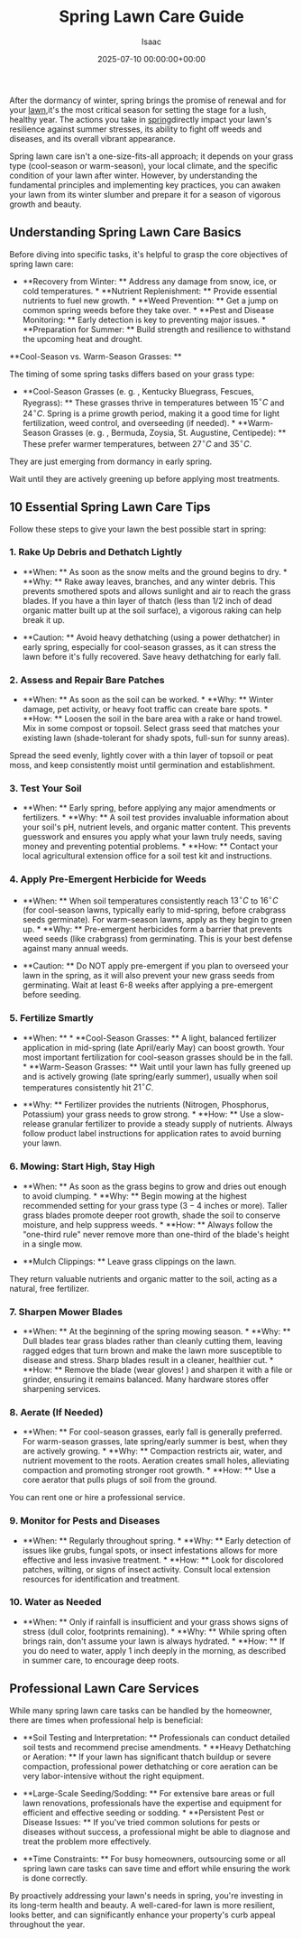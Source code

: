 ﻿---
title: Spring Lawn Care Guide
description: After the dormancy of winter, spring brings the promise of renewal  and for your lawn, it's the most critical season for setting the stage for a lush, healthy...
slug: /spring-lawn-care-guide/
date: 2025-07-10 00:00:00+00:00
lastmod: 2025-07-10 00:00:00+03:00
author: Isaac
categories:
- Lawn Care
- Seasonal Guide
- Guides
tags:
- lawn-care
- spring
- lawn
layout: post
---

After the dormancy of winter, spring brings the promise of renewal and for your [lawn](https://pestpolicy.com/10-essential-lawn-and-garden-tools-for-fall/),it's the most critical season for setting the stage for a lush, healthy year. The actions you take in [spring](https://pestpolicy.com/spring-green-lawn-care/)directly impact your lawn's resilience against summer stresses, its ability to fight off weeds and diseases, and its overall vibrant appearance.

Spring lawn care isn't a one-size-fits-all approach; it depends on your grass type (cool-season or warm-season), your local climate, and the specific condition of your lawn after winter. However, by understanding the fundamental principles and implementing key practices, you can awaken your lawn from its winter slumber and prepare it for a season of vigorous growth and beauty.

##  Understanding Spring Lawn Care Basics

Before diving into specific tasks, it's helpful to grasp the core objectives of spring lawn care:

* **Recovery from Winter: ** Address any damage from snow, ice, or cold temperatures. * **Nutrient Replenishment: ** Provide essential nutrients to fuel new growth. * **Weed Prevention: ** Get a jump on common spring weeds before they take over. * **Pest and Disease Monitoring: ** Early detection is key to preventing major issues. * **Preparation for Summer: ** Build strength and resilience to withstand the upcoming heat and drought.

**Cool-Season vs. Warm-Season Grasses: **

The timing of some spring tasks differs based on your grass type:

* **Cool-Season Grasses (e. g. , Kentucky Bluegrass, Fescues, Ryegrass): ** These grasses thrive in temperatures between $15^\circ C$ and $24^\circ C$. Spring is a prime growth period, making it a good time for light fertilization, weed control, and overseeding (if needed). * **Warm-Season Grasses (e. g. , Bermuda, Zoysia, St. Augustine, Centipede): ** These prefer warmer temperatures, between $27^\circ C$ and $35^\circ C$.

They are just emerging from dormancy in early spring.

Wait until they are actively greening up before applying most treatments.

##  10 Essential Spring Lawn Care Tips

Follow these steps to give your lawn the best possible start in spring:

###  1. Rake Up Debris and Dethatch Lightly

* **When: ** As soon as the snow melts and the ground begins to dry. * **Why: ** Rake away leaves, branches, and any winter debris. This prevents smothered spots and allows sunlight and air to reach the grass blades. If you have a thin layer of thatch (less than $1/2$ inch of dead organic matter built up at the soil surface), a vigorous raking can help break it up.

* **Caution: ** Avoid heavy dethatching (using a power dethatcher) in early spring, especially for cool-season grasses, as it can stress the lawn before it's fully recovered. Save heavy dethatching for early fall.

###  2. Assess and Repair Bare Patches

* **When: ** As soon as the soil can be worked. * **Why: ** Winter damage, pet activity, or heavy foot traffic can create bare spots. * **How: ** Loosen the soil in the bare area with a rake or hand trowel. Mix in some compost or topsoil. Select grass seed that matches your existing lawn (shade-tolerant for shady spots, full-sun for sunny areas).

Spread the seed evenly, lightly cover with a thin layer of topsoil or peat moss, and keep consistently moist until germination and establishment.

###  3. Test Your Soil

* **When: ** Early spring, before applying any major amendments or fertilizers. * **Why: ** A soil test provides invaluable information about your soil's pH, nutrient levels, and organic matter content. This prevents guesswork and ensures you apply what your lawn truly needs, saving money and preventing potential problems. * **How: ** Contact your local agricultural extension office for a soil test kit and instructions.

###  4. Apply Pre-Emergent Herbicide for Weeds

* **When: ** When soil temperatures consistently reach $13^\circ C$ to $16^\circ C$ (for cool-season lawns, typically early to mid-spring, before crabgrass seeds germinate). For warm-season lawns, apply as they begin to green up. * **Why: ** Pre-emergent herbicides form a barrier that prevents weed seeds (like crabgrass) from germinating. This is your best defense against many annual weeds.

* **Caution: ** Do NOT apply pre-emergent if you plan to overseed your lawn in the spring, as it will also prevent your new grass seeds from germinating. Wait at least 6-8 weeks after applying a pre-emergent before seeding.

###  5. Fertilize Smartly

* **When: ** * **Cool-Season Grasses: ** A light, balanced fertilizer application in mid-spring (late April/early May) can boost growth. Your most important fertilization for cool-season grasses should be in the fall. * **Warm-Season Grasses: ** Wait until your lawn has fully greened up and is actively growing (late spring/early summer), usually when soil temperatures consistently hit $21^\circ C$.

* **Why: ** Fertilizer provides the nutrients (Nitrogen, Phosphorus, Potassium) your grass needs to grow strong. * **How: ** Use a slow-release granular fertilizer to provide a steady supply of nutrients. Always follow product label instructions for application rates to avoid burning your lawn.

###  6. Mowing: Start High, Stay High

* **When: ** As soon as the grass begins to grow and dries out enough to avoid clumping. * **Why: ** Begin mowing at the highest recommended setting for your grass type ($3-4$ inches or more). Taller grass blades promote deeper root growth, shade the soil to conserve moisture, and help suppress weeds. * **How: ** Always follow the "one-third rule" never remove more than one-third of the blade's height in a single mow.

* **Mulch Clippings: ** Leave grass clippings on the lawn.

They return valuable nutrients and organic matter to the soil, acting as a natural, free fertilizer.

###  7. Sharpen Mower Blades

* **When: ** At the beginning of the spring mowing season. * **Why: ** Dull blades tear grass blades rather than cleanly cutting them, leaving ragged edges that turn brown and make the lawn more susceptible to disease and stress. Sharp blades result in a cleaner, healthier cut. * **How: ** Remove the blade (wear gloves! ) and sharpen it with a file or grinder, ensuring it remains balanced. Many hardware stores offer sharpening services.

###  8. Aerate (If Needed)

* **When: ** For cool-season grasses, early fall is generally preferred. For warm-season grasses, late spring/early summer is best, when they are actively growing. * **Why: ** Compaction restricts air, water, and nutrient movement to the roots. Aeration creates small holes, alleviating compaction and promoting stronger root growth. * **How: ** Use a core aerator that pulls plugs of soil from the ground.

You can rent one or hire a professional service.

###  9. Monitor for Pests and Diseases

* **When: ** Regularly throughout spring. * **Why: ** Early detection of issues like grubs, fungal spots, or insect infestations allows for more effective and less invasive treatment. * **How: ** Look for discolored patches, wilting, or signs of insect activity. Consult local extension resources for identification and treatment.

###  10. Water as Needed

* **When: ** Only if rainfall is insufficient and your grass shows signs of stress (dull color, footprints remaining). * **Why: ** While spring often brings rain, don't assume your lawn is always hydrated. * **How: ** If you do need to water, apply $1$ inch deeply in the morning, as described in summer care, to encourage deep roots.

##  Professional Lawn Care Services

While many spring lawn care tasks can be handled by the homeowner, there are times when professional help is beneficial:

* **Soil Testing and Interpretation: ** Professionals can conduct detailed soil tests and recommend precise amendments. * **Heavy Dethatching or Aeration: ** If your lawn has significant thatch buildup or severe compaction, professional power dethatching or core aeration can be very labor-intensive without the right equipment.

* **Large-Scale Seeding/Sodding: ** For extensive bare areas or full lawn renovations, professionals have the expertise and equipment for efficient and effective seeding or sodding. * **Persistent Pest or Disease Issues: ** If you've tried common solutions for pests or diseases without success, a professional might be able to diagnose and treat the problem more effectively.

* **Time Constraints: ** For busy homeowners, outsourcing some or all spring lawn care tasks can save time and effort while ensuring the work is done correctly.

By proactively addressing your lawn's needs in spring, you're investing in its long-term health and beauty. A well-cared-for lawn is more resilient, looks better, and can significantly enhance your property's curb appeal throughout the year.

